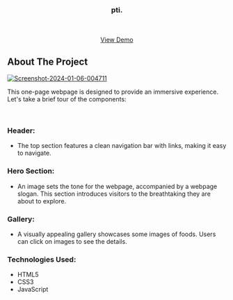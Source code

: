 <!-- Improved compatibility of back to top link: See: https://github.com/othneildrew/Best-README-Template/pull/73 -->
<a name="readme-top"></a>
<!--
*** Thanks for checking out the Best-README-Template. If you have a suggestion
*** that would make this better, please fork the repo and create a pull request
*** or simply open an issue with the tag "enhancement".
*** Don't forget to give the project a star!
*** Thanks again! Now go create something AMAZING! :D
-->



<!-- PROJECT SHIELDS -->
<!--
*** I'm using markdown "reference style" links for readability.
*** Reference links are enclosed in brackets [ ] instead of parentheses ( ).
*** See the bottom of this document for the declaration of the reference variables
*** for contributors-url, forks-url, etc. This is an optional, concise syntax you may use.
*** https://www.markdownguide.org/basic-syntax/#reference-style-links
-->



<!-- PROJECT LOGO -->
<br />
<div align="center">
  <a href="">
  </a>

  <h3 align="center">pti.</h3>

  <p align="center">
    <br />
    <br />
    <a href="https://pti-food.netlify.app/">View Demo</a>
  </p>
</div>



<!-- ABOUT THE PROJECT -->
## About The Project

<a href="https://ibb.co/7kYK4t0"><img src="https://i.ibb.co/bbWXJ5G/Screenshot-2024-01-06-004711.png" alt="Screenshot-2024-01-06-004711" border="0"></a>

This one-page webpage is designed to provide an immersive experience. Let's take a brief tour of the components:

<br>

### Header:
* The top section features a clean navigation bar with links, making it easy to navigate.

### Hero Section:
* An image sets the tone for the webpage, accompanied by a webpage slogan. This section introduces visitors to the breathtaking they are about to explore.

### Gallery:
* A visually appealing gallery showcases some images of foods. Users can click on images to see the details.

### Technologies Used:
* HTML5
* CSS3
* JavaScript

